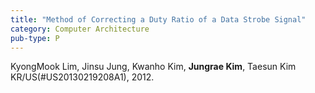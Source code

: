 ```yaml
---
title: "Method of Correcting a Duty Ratio of a Data Strobe Signal"
category: Computer Architecture
pub-type: P
---
```


KyongMook Lim, Jinsu Jung, Kwanho Kim, **Jungrae Kim**, Taesun Kim<br>
KR/US(#US20130219208A1), 2012.

